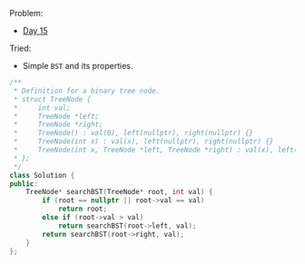 Problem: 
   - [Day 15](https://leetcode.com/explore/challenge/card/june-leetcoding-challenge/541/week-3-june-15th-june-21st/3361/)

Tried: 
   - Simple `BST` and its properties.


```c++
/**
 * Definition for a binary tree node.
 * struct TreeNode {
 *     int val;
 *     TreeNode *left;
 *     TreeNode *right;
 *     TreeNode() : val(0), left(nullptr), right(nullptr) {}
 *     TreeNode(int x) : val(x), left(nullptr), right(nullptr) {}
 *     TreeNode(int x, TreeNode *left, TreeNode *right) : val(x), left(left), right(right) {}
 * };
 */
class Solution {
public:
    TreeNode* searchBST(TreeNode* root, int val) {
        if (root == nullptr || root->val == val)
            return root;
        else if (root->val > val)
            return searchBST(root->left, val);
        return searchBST(root->right, val);
    }
};
```